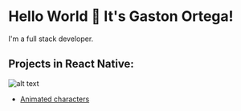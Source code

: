 # Hello World 👋 It's Gaston Ortega!
I'm a full stack developer.

## Projects in React Native:
![alt text](https://upload.wikimedia.org/wikipedia/commons/thumb/a/a7/React-icon.svg/1200px-React-icon.svg.png "Logo Title Text 1")
* [Animated characters]()